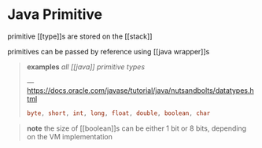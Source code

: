 # Java Primitive

primitive [[type]]s are stored on the [[stack]]

primitives can be passed by reference using [[java wrapper]]s

> **examples** _all [[java]] primitive types_
>
> &mdash; <https://docs.oracle.com/javase/tutorial/java/nutsandbolts/datatypes.html>
>
> ```java
> byte, short, int, long, float, double, boolean, char
> ```

> **note** the size of [[boolean]]s can be either 1 bit or 8 bits, depending on the VM implementation
